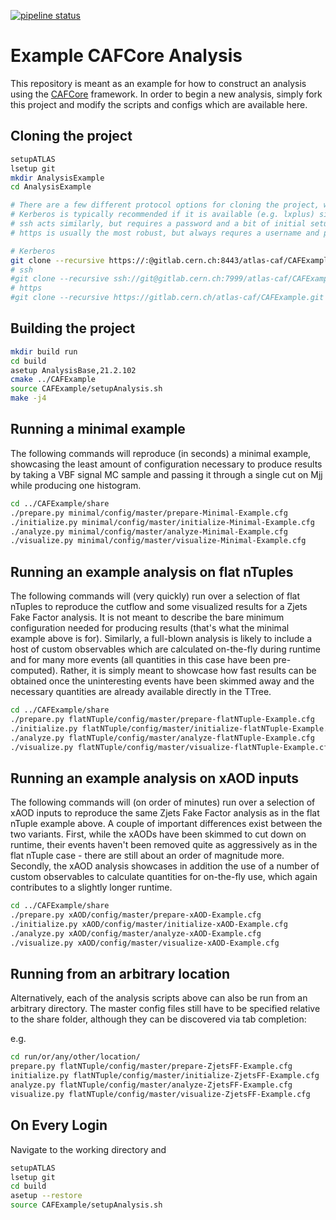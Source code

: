 [![pipeline status](https://gitlab.cern.ch/atlas-caf/CAFExample/badges/master/pipeline.svg)](https://gitlab.cern.ch/atlas-caf/CAFExample/commits/master)

Example CAFCore Analysis
=========================

This repository is meant as an example for how to construct an analysis using the [CAFCore](https://gitlab.cern.ch/atlas-caf/CAFCore) framework. In order to begin a new analysis, simply fork this project and modify the scripts and configs which are available here.

Cloning the project
--------------------

```bash
setupATLAS
lsetup git
mkdir AnalysisExample
cd AnalysisExample

# There are a few different protocol options for cloning the project, which are all provided at the top of the main page of the repository.
# Kerberos is typically recommended if it is available (e.g. lxplus) since it does not require a username or password when interacting with remote repositories.
# ssh acts similarly, but requires a password and a bit of initial setup
# https is usually the most robust, but always requres a username and password

# Kerberos
git clone --recursive https://:@gitlab.cern.ch:8443/atlas-caf/CAFExample.git
# ssh
#git clone --recursive ssh://git@gitlab.cern.ch:7999/atlas-caf/CAFExample.git
# https
#git clone --recursive https://gitlab.cern.ch/atlas-caf/CAFExample.git
```

Building the project
---------------------

```bash
mkdir build run
cd build
asetup AnalysisBase,21.2.102
cmake ../CAFExample
source CAFExample/setupAnalysis.sh
make -j4
```

Running a minimal example
-------------------------

The following commands will reproduce (in seconds) a minimal example, showcasing the least amount of configuration necessary to produce results by taking a VBF signal MC sample and passing it through a single cut on Mjj while producing one histogram.

```bash
cd ../CAFExample/share
./prepare.py minimal/config/master/prepare-Minimal-Example.cfg
./initialize.py minimal/config/master/initialize-Minimal-Example.cfg
./analyze.py minimal/config/master/analyze-Minimal-Example.cfg
./visualize.py minimal/config/master/visualize-Minimal-Example.cfg
```

Running an example analysis on flat nTuples
-------------------------------------------

The following commands will (very quickly) run over a selection of flat nTuples to reproduce the cutflow and some visualized results for a Zjets Fake Factor analysis. It is not meant to describe the bare minimum configuration needed for producing results (that's what the minimal example above is for).
Similarly, a full-blown analysis is likely to include a host of custom observables which are calculated on-the-fly during runtime and for many more events (all quantities in this case have been pre-computed).
Rather, it is simply meant to showcase how fast results can be obtained once the uninteresting events have been skimmed away and the necessary quantities are already available directly in the TTree.

```bash
cd ../CAFExample/share
./prepare.py flatNTuple/config/master/prepare-flatNTuple-Example.cfg
./initialize.py flatNTuple/config/master/initialize-flatNTuple-Example.cfg
./analyze.py flatNTuple/config/master/analyze-flatNTuple-Example.cfg
./visualize.py flatNTuple/config/master/visualize-flatNTuple-Example.cfg
```

Running an example analysis on xAOD inputs
------------------------------------------

The following commands will (on order of minutes) run over a selection of xAOD inputs to reproduce the same Zjets Fake Factor analysis as in the flat nTuple example above. A couple of important differences exist between the two variants. First, while the xAODs have been skimmed to cut down on runtime, their events haven't been removed quite as aggressively as in the flat nTuple case - there are still about an order of magnitude more. Secondly, the xAOD analysis showcases in addition the use of a number of custom observables to calculate quantities for on-the-fly use, which again contributes to a slightly longer runtime.

```bash
cd ../CAFExample/share
./prepare.py xAOD/config/master/prepare-xAOD-Example.cfg
./initialize.py xAOD/config/master/initialize-xAOD-Example.cfg
./analyze.py xAOD/config/master/analyze-xAOD-Example.cfg
./visualize.py xAOD/config/master/visualize-xAOD-Example.cfg
```

Running from an arbitrary location
----------------------------------

Alternatively, each of the analysis scripts above can also be run from an arbitrary directory. The master config files still have to be specified relative to the share folder, although they can be discovered via tab completion:

e.g.

```bash
cd run/or/any/other/location/
prepare.py flatNTuple/config/master/prepare-ZjetsFF-Example.cfg
initialize.py flatNTuple/config/master/initialize-ZjetsFF-Example.cfg
analyze.py flatNTuple/config/master/analyze-ZjetsFF-Example.cfg
visualize.py flatNTuple/config/master/visualize-ZjetsFF-Example.cfg
```

On Every Login
--------------

Navigate to the working directory and

```bash
setupATLAS
lsetup git
cd build
asetup --restore
source CAFExample/setupAnalysis.sh
```
